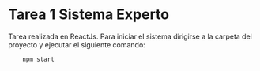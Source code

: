 # Tarea 1 Sistema Experto

Tarea realizada en ReactJs.
Para iniciar el sistema dirigirse a la carpeta del proyecto y ejecutar el siguiente comando:

```
    npm start
    
```